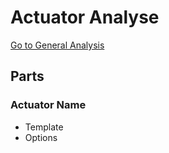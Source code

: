 # Actuator Analyse
[Go to General Analysis](../analysis)

## Parts
### Actuator Name
* Template
* Options